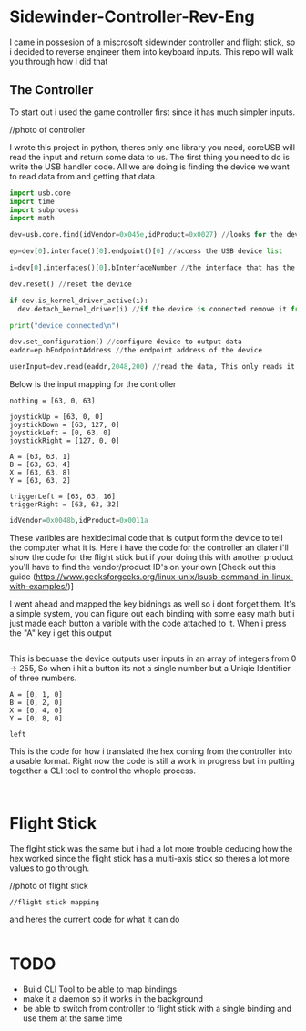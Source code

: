 # Sidewinder-Controller-Rev-Eng
I came in possesion of a miscrosoft sidewinder controller and flight stick, so i decided to reverse engineer them into keyboard inputs. This repo will walk you through how i did that

## The Controller
To start out i used the game controller first since it has much simpler inputs.

//photo of controller


I wrote this project in python, theres only one library you need, coreUSB will read the input and return some data to us. The first thing you need to do is write the USB handler code. All we are doing is finding the device we want to read data
from and getting that data.

```python
import usb.core
import time
import subprocess
import math

dev=usb.core.find(idVendor=0x045e,idProduct=0x0027) //looks for the device that has that product and vendor ID

ep=dev[0].interface()[0].endpoint()[0] //access the USB device list

i=dev[0].interfaces()[0].bInterfaceNumber //the interface that has the speciffied device

dev.reset() //reset the device

if dev.is_kernel_driver_active(i):
  dev.detach_kernel_driver(i) //if the device is connected remove it from giving inputs to the computer and locking up

print("device connected\n")

dev.set_configuration() //configure device to output data
eaddr=ep.bEndpointAddress //the endpoint address of the device

userInput=dev.read(eaddr,2048,200) //read the data, This only reads it once so i keep it in a while loop to always read data
```
Below is the input mapping for the controller

```
nothing = [63, 0, 63]

joystickUp = [63, 0, 0]
joystickDown = [63, 127, 0]
joystickLeft = [0, 63, 0]
joystickRight = [127, 0, 0]

A = [63, 63, 1]
B = [63, 63, 4]
X = [63, 63, 8]
Y = [63, 63, 2]

triggerLeft = [63, 63, 16]
triggerRight = [63, 63, 32]

```


```python
idVendor=0x0048b,idProduct=0x0011a 
``` 

These varibles are hexidecimal code that is output form the device to tell the computer what it is. Here i have the code for the controller an dlater i'll show the code for the 
flight stick but if your doing this with another product you'll have to find the vendor/product ID's on your own [Check out this guide (https://www.geeksforgeeks.org/linux-unix/lsusb-command-in-linux-with-examples/)]

I went ahead and mapped the key bidnings as well so i dont forget them. It's a simple system, you can figure out each binding with some easy math but i just made each button a varible with the code attached to it.
When i press the "A" key i get this output

```

```

This is becuase the device outputs user inputs in an array of integers from 0 -> 255, So when i hit a button its not a single number but a Uniqie Identifier of three numbers. 

```
A = [0, 1, 0]
B = [0, 2, 0]
X = [0, 4, 0]
Y = [0, 8, 0]

left
```

This is the code for how i translated the hex coming from the controller into a usable format. Right now the code is still a work in progress but im putting together a CLI tool to control the whople process.

```


```

# Flight Stick
The flgiht stick was the same but i had a lot more trouble deducing how the hex worked since the flight stick has a multi-axis stick so theres
a lot more values to go through.

//photo of flight stick

```
//flight stick mapping

```
and heres the current code for what it can do

```

```





# TODO
- Build CLI Tool to be able to map bindings
- make it a daemon so it works in the background
- be able to switch from controller to flight stick with a single binding and use them at the same time
  
